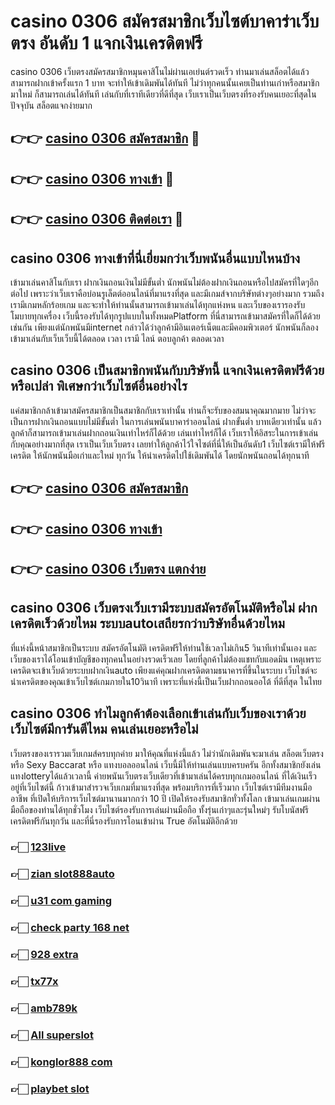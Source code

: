 # casino 0306 สมัครสมาชิกเว็บไซต์บาคาร่าเว็บตรง อันดับ 1 แจกเงินเครดิตฟรี

casino 0306 เว็บตรงสมัครสมาชิกหมุนคาสิโนไม่ผ่านเอเย่นต์รวดเร็ว ท่านมาเล่นสล็อตได้แล้วสามารถฝากเข้าครั้งแรก 1 บาท จะทำให้เข้าเดิมพันได้ทันที ไม่ว่าทุกคนนั้นเคยเป็นท่านเก่าหรือสมาชิกมาใหม่ ก็สามารถเล่นได้ทันที เล่นกับที่เราทีเดียวที่ดีที่สุด เว็บเราเป็นเว็บตรงที่รองรับคนเยอะที่สุดในปัจจุบัน สล็อตแจกง่ายมาก

## 👉👉 [casino 0306 สมัครสมาชิก](https://bit.ly/3Ckzg5n) 🎰
## 👉👉 [casino 0306 ทางเข้า](https://bit.ly/3Ckzg5n) 🎰
## 👉👉 [casino 0306 ติดต่อเรา](https://bit.ly/3Ckzg5n) 🎰

## casino 0306 ทางเข้าที่นี่เยี่ยมกว่าเว็บพนันอื่นแบบไหนบ้าง
เข้ามาเล่นคาสิโนกับเรา ฝากเงินถอนเงินไม่มีขั้นต่ำ นักพนันไม่ต้องฝากเงินถอนหรือไปสมัครที่ใดๆอีกต่อไป เพราะว่าเว็บเราคือบ่อนรูเล็ตต์ออนไลน์ที่มาแรงที่สุด และมีเกมส์จากบริษัทต่างๆอย่างมาก รวมถึงเรามีเกมหลักร้อยเกม และจะทำให้ท่านนั้นสามารถเข้ามาเล่นได้ทุกแห่งหน และเว็บของเรารองรับโมบายทุกเครื่อง เว็บนี้รองรับได้ทุกรูปแบบในทั้งหมดPlatform ที่นี่สามารถเข้ามาสมัครที่ใดก็ได้ด้วยเช่นกัน เพียงแต่นักพนันมีinternet กล่าวได้ว่าลูกค้ามีอินเตอร์เน็ตและมีคอมพิวเตอร์ นักพนันก็ลองเข้ามาเล่นกับเว็บเว็บนี้ได้ตลอด เวลา เรามี ไลน์ ตอบลูกค้า ตลอดเวลา

## casino 0306 เป็นสมาชิกพนันกับบริษัทนี้ แจกเงินเครดิตฟรีด้วยหรือเปล่า พิเศษกว่าเว็บไซต์อื่นอย่างไร
แค่สมาชิกกล้าเข้ามาสมัครสมาชิกเป็นสมาชิกกับเราเท่านั้น ท่านก็จะรับของสมนาคุณมากมาย ไม่ว่าจะเป็นการฝากเงินถอนแบบไม่มีขั้นต่ำ ในการเล่นพนันบาคาร่าออนไลน์ ฝากขั้นต่ำ บาทเดียวเท่านั้น แล้วลูกค้าก็สามารถเข้ามาเล่นฝากถอนเงินเท่าไหร่ก็ได้ด้วย เล่นเท่าไหร่ก็ได้ เว็บเราให้อิสระในการเข้าเล่นกับคุณอย่างมากที่สุด เราเป็นเว็บเว็บตรง เลยทำให้ลูกค้าไว้ใจไซต์ที่นี่ให้เป็นอันดับ1 เว็บไซต์เรามีให้ฟรีเครดิต ให้นักพนันมือเก่าและใหม่ ทุกวัน ให้นำเครดิตไปใช้เดิมพันได้ โดยนักพนันถอนได้ทุกนาที

## 👉👉 [casino 0306 สมัครสมาชิก](https://bit.ly/3Ckzg5n)
## 👉👉 [casino 0306 ทางเข้า](https://bit.ly/3Ckzg5n)
## 👉👉 [casino 0306 เว็บตรง แตกง่าย](https://bit.ly/3Ckzg5n)

## casino 0306 เว็บตรงเว็บเรามีระบบสมัครอัตโนมัติหรือไม่ ฝากเครดิตเร็วด้วยไหม ระบบautoเสถียรกว่าบริษัทอื่นด้วยไหม
ที่แห่งนี้หน้าสมาชิกเป็นระบบ สมัครอัตโนมัติ เครดิตฟรีให้ท่านใช้เวลาไม่เกิน5 วินาทีเท่านั้นเอง และเว็บของเราได้โอนเข้าบัญชีของทุกคนในอย่างรวดเร็วเลย โดยที่ลูกค้าไม่ต้องแชทกับแอดมิน เหตุเพราะเครดิตจะเข้าเว็บด้วยระบบฝากเงินauto เพียงแค่คุณฝากเครดิตตามธนาคารที่ขึ้นในระบบ เว็บไซต์จะนำเครดิตของคุณเข้าเว็บไซต์เกมภายใน10วินาที เพราะที่แห่งนี้เป็นเว็บฝากถอนออโต้ ที่ดีที่สุด ในไทย

## casino 0306 ทำไมลูกค้าต้องเลือกเข้าเล่นกับเว็บของเราด้วย เว็บไซต์มีการันตีไหม คนเล่นเยอะหรือไม่
เว็บตรงของเรารวมเว็บเกมส์ครบทุกค่าย มาให้คุณที่แห่งนี้แล้ว ไม่ว่านักเดิมพันจะมาเล่น สล็อตเว็บตรง หรือ Sexy Baccarat หรือ แทงบอลออนไลน์ เว็บนี้มีให้ท่านเล่นแบบครบครัน อีกทั้งสมาชิกยังเล่นแทงlotteryได้แล้วเวลานี้ ค่ายพนันเว็บตรงเว็บเดียวที่เข้ามาเล่นได้ครบทุกเกมออนไลน์ ที่ได้เงินเร็วอยู่ที่เว็บไซต์นี้ ก้าวเข้ามาสำรวจเว็บเกมที่มาแรงที่สุด พร้อมบริการที่เร็วมาก เว็บไซต์เรามีทีมงานมืออาชีพ ที่เปิดให้บริการเว็บไซต์มานานมากกว่า 10 ปี เปิดให้รองรับสมาชิกทั่วทั้งโลก เข้ามาเล่นเกมผ่านมือถือของท่านได้ทุกชั่วโมง เว็บไซต์รองรับการเล่นผ่านมือถือ ทั้งรุ่นเก่าๆและรุ่นใหม่ๆ รับโบนัสฟรีเครดิตฟรีกันทุกวัน และที่นี่รองรับการโอนเข้าผ่าน True อัตโนมัติอีกด้วย

### 👉🏻 [123live](https://atom.io/packages/123live)
### 👉🏻 [zian slot888auto](https://atom.io/packages/zianslot888auto)
### 👉🏻 [u31 com gaming](https://atom.io/packages/u31comgaming)
### 👉🏻 [check party 168 net](https://atom.io/packages/checkparty168net)
### 👉🏻 [928 extra](https://atom.io/packages/928extra)
### 👉🏻 [tx77x](https://atom.io/packages/tx77x)
### 👉🏻 [amb789k](https://atom.io/packages/amb789k)
### 👉🏻 [All superslot](https://atom.io/packages/Allsuperslot)
### 👉🏻 [konglor888 com](https://atom.io/packages/konglor888com)
### 👉🏻 [playbet slot](https://atom.io/packages/playbetslot)
